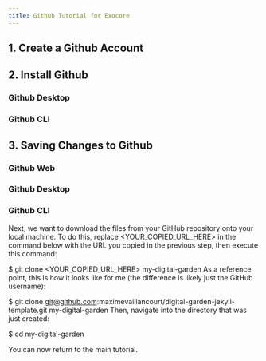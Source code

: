 ```yaml
---
title: Github Tutorial for Exocore
---
```


## 1. Create a Github Account

## 2. Install Github

### Github Desktop

### Github CLI

## 3. Saving Changes to Github

### Github Web

### Github Desktop

### Github CLI

Next, we want to download the files from your GitHub repository onto your local machine. To do this, replace <YOUR_COPIED_URL_HERE> in the command below with the URL you copied in the previous step, then execute this command:

$ git clone <YOUR_COPIED_URL_HERE> my-digital-garden
As a reference point, this is how it looks like for me (the difference is likely just the GitHub username):

$ git clone git@github.com:maximevaillancourt/digital-garden-jekyll-template.git my-digital-garden
Then, navigate into the directory that was just created:

$ cd my-digital-garden

You can now return to the main tutorial.